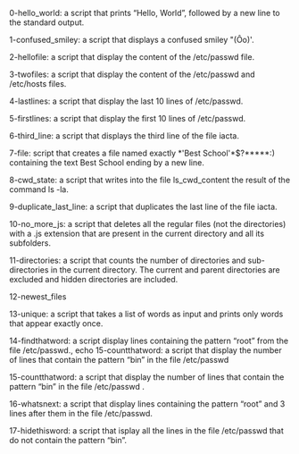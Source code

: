 0-hello_world: a script that prints “Hello, World”, followed by a new line to the standard output.
 
1-confused_smiley: a script that displays a confused smiley "(Ôo)'.

2-hellofile: a script that display the content of the /etc/passwd file.

3-twofiles: a script that display the content of the /etc/passwd and /etc/hosts files.

4-lastlines: a script that display the last 10 lines of /etc/passwd.

5-firstlines: a script that display the first 10 lines of /etc/passwd.

6-third_line: a script that displays the third line of the file iacta.

7-file: script that creates a file named exactly \*\'Best School\'\*$\?\*\*\*\*\*:) containing the text Best School ending by a new line.

8-cwd_state: a script that writes into the file ls_cwd_content the result of the command ls -la.

9-duplicate_last_line: a script that duplicates the last line of the file iacta.

10-no_more_js: a script that deletes all the regular files (not the directories) with a .js extension that are present in the current directory and all its subfolders.

11-directories: a script that counts the number of directories and sub-directories in the current directory. The current and parent directories are excluded and hidden directories are included.

12-newest_files

13-unique: a script that takes a list of words as input and prints only words that appear exactly once.

14-findthatword: a script display lines containing the pattern “root” from the file /etc/passwd., echo 
15-countthatword: a script that display the number of lines that contain the pattern “bin” in the file /etc/passwd

15-countthatword: a script that display the number of lines that contain the pattern “bin” in the file /etc/passwd .

16-whatsnext: a script that display lines containing the pattern “root” and 3 lines after them in the file /etc/passwd.

17-hidethisword: a script that isplay all the lines in the file /etc/passwd that do not contain the pattern “bin”.


